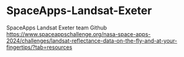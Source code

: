 # SpaceApps-Landsat-Exeter

SpaceApps Landsat Exeter team Github
https://www.spaceappschallenge.org/nasa-space-apps-2024/challenges/landsat-reflectance-data-on-the-fly-and-at-your-fingertips/?tab=resources
